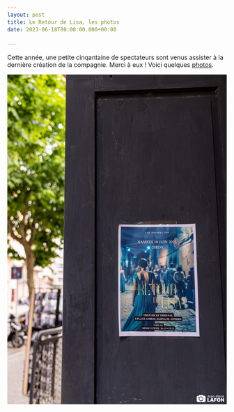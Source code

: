 ```yaml
---
layout: post
title: Le Retour de Lisa, les photos
date: 2023-06-18T00:00:00.000+00:00

---
```

Cette année, une petite cinqantaine de spectateurs sont venus assister à la dernière création de la compagnie. Merci à eux ! Voici quelques <a href="https://www.compagniepygmalion.com/spectacle_2023/">photos</a>.

![](/images/2023/Lisa-8.jpg)


